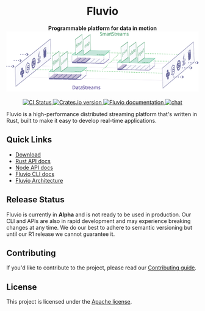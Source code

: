 <div align="center">
<h1>Fluvio</h1>
<strong>Programmable platform for data in motion</strong>

<a href="https://fluvio.io">
<img src=".github/assets/fluvio-overview.svg" alt="A visual of a data pipeline with filter, map, and other streaming operations" />
</a>

<br>
<br>

<div>
<!-- CI status -->
<a href="https://github.com/infinyon/fluvio/actions">
<img src="https://github.com/infinyon/fluvio/workflows/CI/badge.svg" alt="CI Status" />
</a>
<a href="https://crates.io/crates/fluvio">
<img src="https://img.shields.io/crates/v/fluvio?style=flat" alt="Crates.io version" />
</a>
<!-- docs.rs docs -->
<a href="https://docs.rs/fluvio">
<img src="https://docs.rs/fluvio/badge.svg" alt="Fluvio documentation" />
</a>

<a href="https://discordapp.com/invite/bBG2dTz">
<img src="https://img.shields.io/discord/695712741381636168.svg?logo=discord&style=flat" alt="chat" />
</a>
</div>
</div>

Fluvio is a high-performance distributed streaming platform that's written
in Rust, built to make it easy to develop real-time applications.

## Quick Links

- [Download](https://www.fluvio.io/download/)
- [Rust API docs](https://docs.rs/fluvio)
- [Node API docs](https://infinyon.github.io/fluvio-client-node/)
- [Fluvio CLI docs](https://www.fluvio.io/cli/)
- [Fluvio Architecture](https://www.fluvio.io/docs/architecture/overview/)

## Release Status

Fluvio is currently in **Alpha** and is not ready to be used in production.
Our CLI and APIs are also in rapid development and may experience breaking
changes at any time. We do our best to adhere to semantic versioning but
until our R1 release we cannot guarantee it.

## Contributing

If you'd like to contribute to the project, please read our
[Contributing guide](CONTRIBUTING.md).

## License

This project is licensed under the [Apache license](LICENSE).
